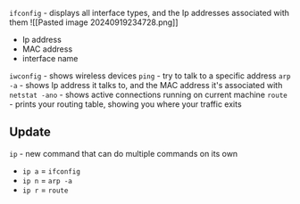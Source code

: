 `ifconfig` - displays all interface types, and the Ip addresses associated with them
![[Pasted image 20240919234728.png]]
- Ip address 
- MAC address 
- interface name

`iwconfig` - shows wireless devices 
`ping` - try to talk to a specific address
`arp -a` - shows Ip address it talks to, and the MAC address it's associated with
`netstat -ano` - shows active connections running on current machine 
`route` - prints your routing table, showing you where your traffic exits

## Update 
`ip` - new command that can do multiple commands on its own 
- `ip a` = `ifconfig`
- `ip n` = `arp -a`
- `ip r` = `route`